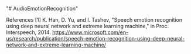 "# AudioEmotionRecognition" 

References
[1] K. Han, D. Yu, and I. Tashev, "Speech emotion recognition using deep neural network and extreme learning machine," in Proc. Interspeech, 2014.
https://www.microsoft.com/en-us/research/publication/speech-emotion-recognition-using-deep-neural-network-and-extreme-learning-machine/
